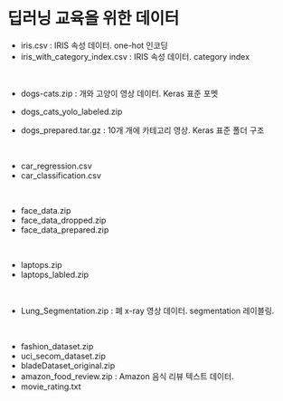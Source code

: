 # 딥러닝 교육을 위한 데이터
- iris.csv : IRIS 속성 데이터. one-hot 인코딩
- iris_with_category_index.csv : IRIS 속성 데이터. category index
<br>

- dogs-cats.zip : 개와 고양이 영상 데이터. Keras 표준 포멧
- dogs_cats_yolo_labeled.zip

- dogs_prepared.tar.gz : 10개 개에 카테고리 영상. Keras 표준 폴더 구조
<br>

- car_regression.csv
- car_classification.csv
<br>

- face_data.zip
- face_data_dropped.zip
- face_data_prepared.zip
<br>

- laptops.zip
- laptops_labled.zip
<br>

- Lung_Segmentation.zip : 폐 x-ray 영상 데이터. segmentation 레이블링.

<br>

- fashion_dataset.zip
- uci_secom_dataset.zip
- bladeDataset_original.zip
- amazon_food_review.zip : Amazon 음식 리뷰 텍스트 데이터.
- movie_rating.txt

